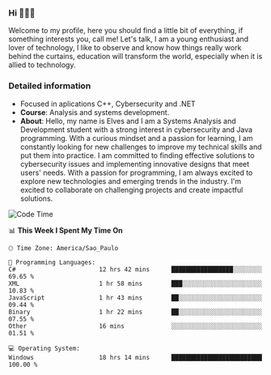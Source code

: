 


### Hi 🙋🏽‍♂️

Welcome to my profile, here you should find a little bit of everything, if something interests you, call me! Let's talk,
I am a young enthusiast and lover of technology, I like to observe and know how things really work behind the curtains, 
education will transform the world, especially when it is allied to technology.

### Detailed information
* Focused in aplications C++, Cybersecurity and .NET
* **Course**: Analysis and systems development.
* **About**: Hello, my name is Elves and I am a Systems Analysis and Development student with a strong interest in cybersecurity and Java programming. With a curious mindset and a passion for learning, I am constantly looking for new challenges to improve my technical skills and put them into practice. I am committed to finding effective solutions to cybersecurity issues and implementing innovative designs that meet users' needs. With a passion for programming, I am always excited to explore new technologies and emerging trends in the industry. I'm excited to collaborate on challenging projects and create impactful solutions.

<!--START_SECTION:waka-->
![Code Time](http://img.shields.io/badge/Code%20Time-165%20hrs%2016%20mins-blue)

📊 **This Week I Spent My Time On** 

```text
🕑︎ Time Zone: America/Sao_Paulo

💬 Programming Languages: 
C#                       12 hrs 42 mins      █████████████████░░░░░░░░   69.65 % 
XML                      1 hr 58 mins        ███░░░░░░░░░░░░░░░░░░░░░░   10.83 % 
JavaScript               1 hr 43 mins        ██░░░░░░░░░░░░░░░░░░░░░░░   09.44 % 
Binary                   1 hr 22 mins        ██░░░░░░░░░░░░░░░░░░░░░░░   07.55 % 
Other                    16 mins             ░░░░░░░░░░░░░░░░░░░░░░░░░   01.51 % 

💻 Operating System: 
Windows                  18 hrs 14 mins      █████████████████████████   100.00 % 
```


<!--END_SECTION:waka-->


